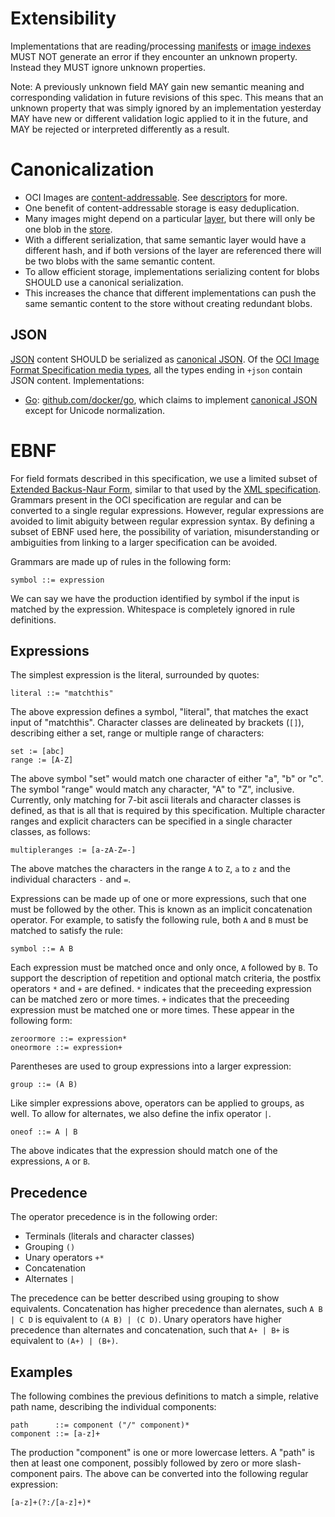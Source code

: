 # Extensibility

Implementations that are reading/processing [manifests](manifest.md) or [image indexes](image-index.md) MUST NOT generate an error if they encounter an unknown property.
Instead they MUST ignore unknown properties.

Note: A previously unknown field MAY gain new semantic meaning and corresponding validation in future revisions of this spec.
This means that an unknown property that was simply ignored by an implementation yesterday MAY have new or different validation logic applied to it in the future, and MAY be rejected or interpreted differently as a result.

# Canonicalization

* OCI Images are [content-addressable](https://en.wikipedia.org/wiki/Content-addressable_storage). See [descriptors](descriptor.md) for more.
* One benefit of content-addressable storage is easy deduplication.
* Many images might depend on a particular [layer](layer.md), but there will only be one blob in the [store](image-layout.md).
* With a different serialization, that same semantic layer would have a different hash, and if both versions of the layer are referenced there will be two blobs with the same semantic content.
* To allow efficient storage, implementations serializing content for blobs SHOULD use a canonical serialization.
* This increases the chance that different implementations can push the same semantic content to the store without creating redundant blobs.

## JSON

[JSON][] content SHOULD be serialized as [canonical JSON][canonical-json].
Of the [OCI Image Format Specification media types](media-types.md), all the types ending in `+json` contain JSON content.
Implementations:

* [Go][]: [github.com/docker/go][], which claims to implement [canonical JSON][canonical-json] except for Unicode normalization.

[canonical-json]: http://wiki.laptop.org/go/Canonical_JSON
[github.com/docker/go]: https://github.com/docker/go/
[Go]: https://golang.org/
[JSON]: http://json.org/

# EBNF

For field formats described in this specification, we use a limited subset of [Extended Backus-Naur Form][ebnf], similar to that used by the [XML specification][xmlebnf].
Grammars present in the OCI specification are regular and can be converted to a single regular expressions.
However, regular expressions are avoided to limit abiguity between regular expression syntax.
By defining a subset of EBNF used here, the possibility of variation, misunderstanding or ambiguities from linking to a larger specification can be avoided.

Grammars are made up of rules in the following form:

```
symbol ::= expression
```

We can say we have the production identified by symbol if the input is matched by the expression.
Whitespace is completely ignored in rule definitions.

## Expressions

The simplest expression is the literal, surrounded by quotes:

```
literal ::= "matchthis"
```

The above expression defines a symbol, "literal", that matches the exact input of "matchthis".
Character classes are delineated by brackets (`[]`), describing either a set, range or multiple range of characters:

```
set := [abc]
range := [A-Z]
```

The above symbol "set" would match one character of either "a", "b" or "c".
The symbol "range" would match any character, "A" to "Z", inclusive.
Currently, only matching for 7-bit ascii literals and character classes is defined, as that is all that is required by this specification.
Multiple character ranges and explicit characters can be specified in a single character classes, as follows:

```
multipleranges := [a-zA-Z=-]
```

The above matches the characters in the range `A` to `Z`, `a` to `z` and the individual characters `-` and `=`.

Expressions can be made up of one or more expressions, such that one must be followed by the other.
This is known as an implicit concatenation operator.
For example, to satisfy the following rule, both `A` and `B` must be matched to satisfy the rule:

```
symbol ::= A B
```

Each expression must be matched once and only once, `A` followed by `B`.
To support the description of repetition and optional match criteria, the postfix operators `*` and `+` are defined.
`*` indicates that the preceeding expression can be matched zero or more times.
`+` indicates that the preceeding expression must be matched one or more times.
These appear in the following form:

```
zeroormore ::= expression*
oneormore ::= expression+
```

Parentheses are used to group expressions into a larger expression:

```
group ::= (A B)
```

Like simpler expressions above, operators can be applied to groups, as well.
To allow for alternates, we also define the infix operator `|`.

```
oneof ::= A | B
```

The above indicates that the expression should match one of the expressions, `A` or `B`.

## Precedence

The operator precedence is in the following order:

- Terminals (literals and character classes)
- Grouping `()`
- Unary operators `+*`
- Concatenation
- Alternates `|`

The precedence can be better described using grouping to show equivalents.
Concatenation has higher precedence than alernates, such `A B | C D` is equivalent to `(A B) | (C D)`.
Unary operators have higher precedence than alternates and concatenation, such that `A+ | B+` is equivalent to `(A+) | (B+)`.

## Examples

The following combines the previous definitions to match a simple, relative path name, describing the individual components:

```
path      ::= component ("/" component)*
component ::= [a-z]+
```

The production "component" is one or more lowercase letters.
A "path" is then at least one component, possibly followed by zero or more slash-component pairs.
The above can be converted into the following regular expression:

```
[a-z]+(?:/[a-z]+)*
```

[ebnf]: https://en.wikipedia.org/wiki/Extended_Backus%E2%80%93Naur_form
[xmlebnf]: https://www.w3.org/TR/REC-xml/#sec-notation
